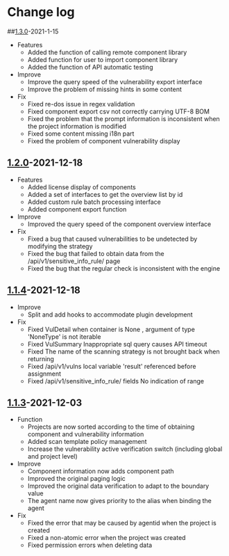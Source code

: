 # Change log

##[1.3.0](https://github.com/HXSecurity/DongTai-webapi/releases/tag/v1.3.0)-2021-1-15
* Features
   * Added the function of calling remote component library
   * Added function for user to import component library
   * Added the function of API automatic testing
* Improve
   * Improve the query speed of the vulnerability export interface
   * Improve the problem of missing hints in some content
* Fix
   * Fixed re-dos issue in regex validation
   * Fixed component export csv not correctly carrying UTF-8 BOM
   * Fixed the problem that the prompt information is inconsistent when the project information is modified
   * Fixed some content missing i18n part
   * Fixed the problem of component vulnerability display


## [1.2.0](https://github.com/HXSecurity/DongTai-webapi/releases/tag/v1.2.0)-2021-12-18
* Features
   * Added license display of components
   * Added a set of interfaces to get the overview list by id
   * Added custom rule batch processing interface
   * Added component export function
* Improve
   * Improved the query speed of the component overview interface
* Fix
   * Fixed a bug that caused vulnerabilities to be undetected by modifying the strategy
   * Fixed the bug that failed to obtain data from the /api/v1/sensitive_info_rule/ page
   * Fixed the bug that the regular check is inconsistent with the engine

## [1.1.4](https://github.com/HXSecurity/DongTai-webapi/releases/tag/v1.1.4)-2021-12-18
* Improve
   * Split and add hooks to accommodate plugin development
* Fix
   * Fixed VulDetail when container is None , argument of type 'NoneType' is not iterable
   * Fixed VulSummary Inappropriate sql query causes API timeout 
   * Fixed The name of the scanning strategy is not brought back when returning
   * Fixed /api/v1/vulns local variable 'result' referenced before assignment
   * Fixed /api/v1/sensitive_info_rule/ fields No indication of range


## [1.1.3](https://github.com/HXSecurity/DongTai-webapi/releases/tag/v1.1.3)-2021-12-03

* Function
   * Projects are now sorted according to the time of obtaining component and vulnerability information
   * Added scan template policy management
   * Increase the vulnerability active verification switch (including global and project level)
* Improve
   * Component information now adds component path
   * Improved the original paging logic
   * Improved the original data verification to adapt to the boundary value
   * The agent name now gives priority to the alias when binding the agent
* Fix
   * Fixed the error that may be caused by agentid when the project is created
   * Fixed a non-atomic error when the project was created
   * Fixed permission errors when deleting data
